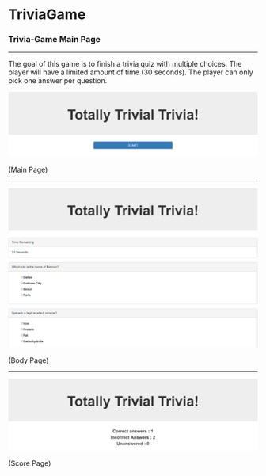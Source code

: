 # TriviaGame

### Trivia-Game Main Page
***

The goal of this game is to finish a trivia quiz with multiple choices.
The player will have a limited amount of time (30 seconds).
The player can only pick one answer per question.

![Trivia Gmae - Main Page](assets/images/main_page.png)

(Main Page)

***

![Trivia Game - Body Page](assets/images/body_page.png)

(Body Page)

***

![Trivia Game - End Page](assets/images/end_page.png)

(Score Page)